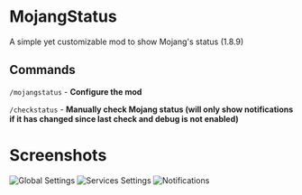 # MojangStatus
A simple yet customizable mod to show Mojang's status (1.8.9)

## Commands
`/mojangstatus` - **Configure the mod**

`/checkstatus` - **Manually check Mojang status (will only show notifications if it has changed since last check and debug is not enabled)**

# Screenshots
![Global Settings](https://i.inv.wtf/8fYJoQDF.png)
![Services Settings](https://i.inv.wtf/e0vxTdzY.png)
![Notifications](https://i.inv.wtf/nO96UNjw.png)
